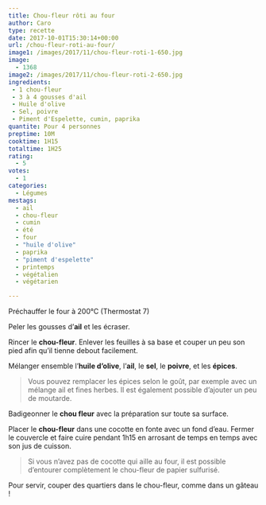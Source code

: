 ```yaml
---
title: Chou-fleur rôti au four
author: Caro
type: recette
date: 2017-10-01T15:30:14+00:00
url: /chou-fleur-roti-au-four/
image1: /images/2017/11/chou-fleur-roti-1-650.jpg
image:
  - 1368
image2: /images/2017/11/chou-fleur-roti-2-650.jpg
ingredients:
 - 1 chou-fleur
 - 3 à 4 gousses d'ail
 - Huile d'olive
 - Sel, poivre
 - Piment d'Espelette, cumin, paprika
quantite: Pour 4 personnes
preptime: 10M
cooktime: 1H15
totaltime: 1H25
rating:
  - 5
votes:
  - 1
categories:
  - Légumes
mestags:
  - ail
  - chou-fleur
  - cumin
  - été
  - four
  - "huile d'olive"
  - paprika
  - "piment d'espelette"
  - printemps
  - végétalien
  - végétarien

---
```

Préchauffer le four à 200°C (Thermostat 7)

Peler les gousses d&rsquo;**ail** et les écraser.

Rincer le **chou-fleur**. Enlever les feuilles à sa base et couper un peu son pied afin qu&rsquo;il tienne debout facilement.

Mélanger ensemble l&rsquo;**huile d&rsquo;olive**, l&rsquo;**ail**, le **sel**, le **poivre**, et les **épices**.

> Vous pouvez remplacer les épices selon le goût, par exemple avec un mélange ail et fines herbes. Il est également possible d&rsquo;ajouter un peu de moutarde.

Badigeonner le **chou fleur** avec la préparation sur toute sa surface.

Placer le **chou-fleur** dans une cocotte en fonte avec un fond d&rsquo;eau. Fermer le couvercle et faire cuire pendant 1h15 en arrosant de temps en temps avec son jus de cuisson.

> Si vous n&rsquo;avez pas de cocotte qui aille au four, il est possible d&rsquo;entourer complètement le chou-fleur de papier sulfurisé.

Pour servir, couper des quartiers dans le chou-fleur, comme dans un gâteau !
